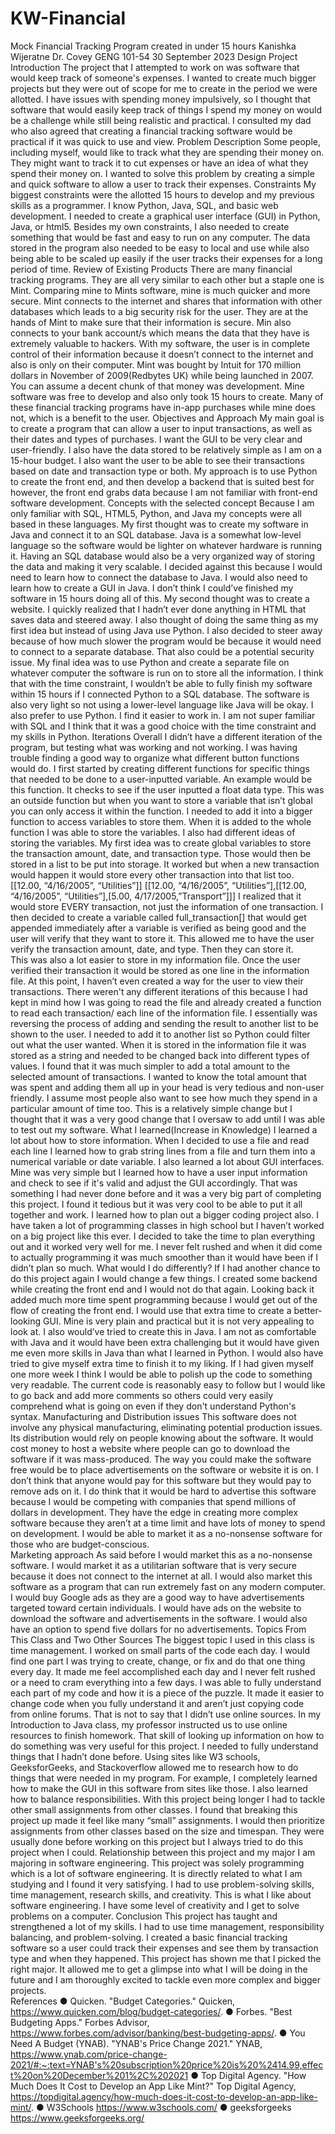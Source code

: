 # KW-Financial
Mock Financial Tracking Program created in under 15 hours
Kanishka Wijeratne
Dr. Covey
GENG 101-54
30 September 2023
				 Design Project
Introduction
	 The project that I attempted to work on was software that would keep track of someone's expenses. I wanted to create much bigger projects but they were out of scope for me to create in the period we were allotted. I have issues with spending money impulsively, so I thought that software that would easily keep track of things I spend my money on would be a challenge while still being realistic and practical. I consulted my dad who also agreed that creating a financial tracking software would be practical if it was quick to use and view. 
Problem Description
	Some people, including myself, would like to track what they are spending their money on. They might want to track it to cut expenses or have an idea of what they spend their money on. I wanted to solve this problem by creating a simple and quick software to allow a user to track their expenses. 
Constraints
	My biggest constraints were the allotted 15 hours to develop and my previous skills as a programmer. I know Python, Java, SQL, and basic web development. I needed to create a graphical user interface (GUI) in Python, Java, or html5. Besides my own constraints, I also needed to create something that would be fast and easy to run on any computer. The data stored in the program also needed to be easy to local and use while also being able to be scaled up easily if the user tracks their expenses for a long period of time. 
Review of Existing Products
	There are many financial tracking programs. They are all very similar to each other but a staple one is Mint. Comparing mine to Mints software, mine is much quicker and more secure. Mint connects to the internet and shares that information with other databases which leads to a big security risk for the user. They are at the hands of Mint to make sure that their information is secure. Min also connects to your bank account/s which means the data that they have is extremely valuable to hackers. With my software, the user is in complete control of their information because it doesn’t connect to the internet and also is only on their computer. Mint was bought by Intuit for 170 million dollars in November of 2009(Redbytes UK) while being launched in 2007. You can assume a decent chunk of that money was development. Mine software was free to develop and also only took 15 hours to create. Many of these financial tracking programs have in-app purchases while mine does not, which is a benefit to the user. 
Objectives and Approach
	My main goal is to create a program that can allow a user to input transactions, as well as their dates and types of purchases. I want the GUI to be very clear and user-friendly. I also have the data stored to be relatively simple as I am on a 15-hour budget. I also want the user to be able to see their transactions based on date and transaction type or both. My approach is to use Python to create the front end, and then develop a backend that is suited best for however, the front end grabs data because I am not familiar with front-end software development. 
Concepts with the selected concept
Because I am only familiar with SQL, HTML5, Python, and Java my concepts were all based in these languages. My first thought was to create my software in Java and connect it to an SQL database. Java is a somewhat low-level language so the software would be lighter on whatever hardware is running it. Having an SQL database would also be a very organized way of storing the data and making it very scalable. I decided against this because I would need to learn how to connect the database to Java. I would also need to learn how to create a GUI in Java. I don’t think I could’ve finished my software in 15 hours doing all of this. 
My second thought was to create a website. I quickly realized that I hadn’t ever done anything in HTML that saves data and steered away. I also thought of doing the same thing as my first idea but instead of using Java use Python. I also decided to steer away because of how much slower the program would be because it would need to connect to a separate database. That also could be a potential security issue. 
My final idea was to use Python and create a separate file on whatever computer the software is run on to store all the information. I think that with the time constraint, I wouldn’t be able to fully finish my software within 15 hours if I connected Python to a SQL database. The software is also very light so not using a lower-level language like Java will be okay. I also prefer to use Python. I find it easier to work in. I am not super familiar with SQL and I think that it was a good choice with the time constraint and my skills in Python.
Iterations
	Overall I didn’t have a different iteration of the program, but testing what was working and not working. I was having trouble finding a good way to organize what different button functions would do. I first started by creating different functions for specific things that needed to be done to a user-inputted variable. 
An example would be this function. It checks to see if the user inputted a float data type. This was an outside function but when you want to store a variable that isn’t global you can only access it within the function. I needed to add it into a bigger function to access variables to store them.
When it is added to the whole function I was able to store the variables. 
	I also had different ideas of storing the variables. My first idea was to create global variables to store the transaction amount, date, and transaction type. Those would then be stored in a list to be put into storage. It worked but when a new transaction would happen it would store every other transaction into that list too.
[[12.00, “4/16/2005”, “Utilities”]]
[[12.00, “4/16/2005”, “Utilities”],[[12.00, “4/16/2005”, “Utilities”],[5.00, 4/17/2005,”Transport”]]]
I realized that it would store EVERY transaction, not just the information of one transaction. I then decided to create a variable called full_transaction[] that would get appended immediately after a variable is verified as being good and the user will verify that they want to store it. This allowed me to have the user verify the transaction amount, date, and type. Then they can store it. 											
This was also a lot easier to store in my information file. Once the user verified their transaction it would be stored as one line in the information file.
At this point, I haven’t even created a way for the user to view their transactions. There weren't any different iterations of this because I had kept in mind how I was going to read the file and already created a function to read each transaction/ each line of the information file. 
I essentially was reversing the process of adding and sending the result to another list to be shown to the user. I needed to add it to another list so Python could filter out what the user wanted. When it is stored in the information file it was stored as a string and needed to be changed back into different types of values. 
I found that it was much simpler to add a total amount to the selected amount of transactions. I wanted to know the total amount that was spent and adding them all up in your head is very tedious and non-user friendly. I assume most people also want to see how much they spend in a particular amount of time too. This is a relatively simple change but I thought that it was a very good change that I oversaw to add until I was able to test out my software. 
What I learned(Increase in Knowledge)
I learned a lot about how to store information. When I decided to use a file and read each line I learned how to grab string lines from a file and turn them into a numerical variable or date variable. I also learned a lot about GUI interfaces. Mine was very simple but I learned how to have a user input information and check to see if it's valid and adjust the GUI accordingly. That was something I had never done before and it was a very big part of completing this project. I found it tedious but it was very cool to be able to put it all together and work. I learned how to plan out a bigger coding project also. I have taken a lot of programming classes in high school but I haven’t worked on a big project like this ever. I decided to take the time to plan everything out and it worked very well for me. I never felt rushed and when it did come to actually programming it was much smoother than it would have been if I didn’t plan so much.
What would I do differently?
	If I had another chance to do this project again I would change a few things. I created some backend while creating the front end and I would not do that again. Looking back it added much more time spent programming because I would get out of the flow of creating the front end. I would use that extra time to create a better-looking GUI. Mine is very plain and practical but it is not very appealing to look at. I also would’ve tried to create this in Java. I am not as comfortable with Java and it would have been extra challenging but it would have given me even more skills in Java than what I learned in Python. I would also have tried to give myself extra time to finish it to my liking. If I had given myself one more week I think I would be able to polish up the code to something very readable. The current code is reasonably easy to follow but I would like to go back and add more comments so others could very easily comprehend what is going on even if they don't understand Python's syntax.
Manufacturing and Distribution issues
This software does not involve any physical manufacturing, eliminating potential production issues. Its distribution would rely on people knowing about the software. It would cost money to host a website where people can go to download the software if it was mass-produced. The way you could make the software free would be to place advertisements on the software or website it is on. I don’t think that anyone would pay for this software but they would pay to remove ads on it. I do think that it would be hard to advertise this software because I would be competing with companies that spend millions of dollars in development. They have the edge in creating more complex software because they aren’t at a time limit and have lots of money to spend on development. I would be able to market it as a no-nonsense software for those who are budget-conscious.  
Marketing approach
	As said before I would market this as a no-nonsense software. I would market it as a utilitarian software that is very secure because it does not connect to the internet at all. I would also market this software as a program that can run extremely fast on any modern computer. I would buy Google ads as they are a good way to have advertisements targeted toward certain individuals. I would have ads on the website to download the software and advertisements in the software. I would also have an option to spend five dollars for no advertisements.
Topics From This Class and Two Other Sources
	The biggest topic I used in this class is time management. I worked on small parts of the code each day. I would find one part I was trying to create, change, or fix and do that one thing every day. It made me feel accomplished each day and I never felt rushed or a need to cram everything into a few days. I was able to fully understand each part of my code and how it is a piece of the puzzle. It made it easier to change code when you fully understand it and aren’t just copying code from online forums. That is not to say that I didn’t use online sources. In my Introduction to Java class, my professor instructed us to use online resources to finish homework. That skill of looking up information on how to do something was very useful for this project. I needed to fully understand things that I hadn’t done before. Using sites like W3 schools, GeeksforGeeks, and Stackoverflow allowed me to research how to do things that were needed in my program. For example, I completely learned how to make the GUI in this software from sites like those. I also learned how to balance responsibilities. With this project being longer I had to tackle other small assignments from other classes. I found that breaking this project up made it feel like many “small” assignments. I would then prioritize assignments from other classes based on the size and timespan. They were usually done before working on this project but I always tried to do this project when I could. 
Relationship between this project and my major
	I am majoring in software engineering. This project was solely programming which is a lot of software engineering. It is directly related to what I am studying and I found it very satisfying. I had to use problem-solving skills, time management, research skills, and creativity. This is what I like about software engineering. I have some level of creativity and I get to solve problems on a computer. 
Conclusion
This project has taught and strengthened a lot of my skills. I had to use time management, responsibility balancing, and problem-solving. I created a basic financial tracking software so a user could track their expenses and see them by transaction type and when they happened. This project has shown me that I picked the right major. It allowed me to get a glimpse into what I will be doing in the future and I am thoroughly excited to tackle even more complex and bigger projects.	
References
●	Quicken. "Budget Categories." Quicken, https://www.quicken.com/blog/budget-categories/.
●	Forbes. "Best Budgeting Apps." Forbes Advisor, https://www.forbes.com/advisor/banking/best-budgeting-apps/.
●	You Need A Budget (YNAB). "YNAB's Price Change 2021." YNAB, https://www.ynab.com/price-change-2021/#:~:text=YNAB's%20subscription%20price%20is%20%2414.99,effect%20on%20December%201%2C%202021
●	Top Digital Agency. "How Much Does It Cost to Develop an App Like Mint?" Top Digital Agency, https://topdigital.agency/how-much-does-it-cost-to-develop-an-app-like-mint/.
●	W3Schools
https://www.w3schools.com/
●	geeksforgeeks
https://www.geeksforgeeks.org/


